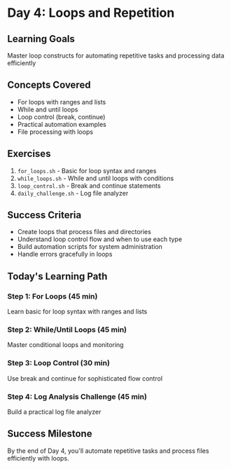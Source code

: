 # Day 4: Loops and Repetition

## Learning Goals
Master loop constructs for automating repetitive tasks and processing data efficiently

## Concepts Covered
- For loops with ranges and lists
- While and until loops  
- Loop control (break, continue)
- Practical automation examples
- File processing with loops

## Exercises
1. `for_loops.sh` - Basic for loop syntax and ranges
2. `while_loops.sh` - While and until loops with conditions
3. `loop_control.sh` - Break and continue statements  
4. `daily_challenge.sh` - Log file analyzer

## Success Criteria
- Create loops that process files and directories
- Understand loop control flow and when to use each type
- Build automation scripts for system administration
- Handle errors gracefully in loops

## Today's Learning Path

### Step 1: For Loops (45 min)
Learn basic for loop syntax with ranges and lists

### Step 2: While/Until Loops (45 min)  
Master conditional loops and monitoring

### Step 3: Loop Control (30 min)
Use break and continue for sophisticated flow control

### Step 4: Log Analysis Challenge (45 min)
Build a practical log file analyzer

## Success Milestone
By the end of Day 4, you'll automate repetitive tasks and process files efficiently with loops.
